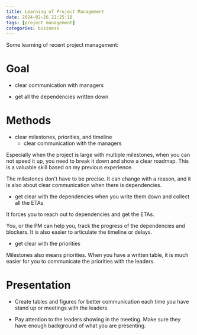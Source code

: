 ```yaml
---
title: Learning of Project Management
date: 2024-02-26 22:25:18
tags: [project management]
categories: business
---
```

Some learning of recent project management:

# Goal
- clear communication with managers

- get all the dependencies written down

# Methods

- clear milestones, priorities, and timeline
  - clear communication with the managers

Especially when the project is large with multiple milestones, when you can not speed it up, you need to break it down and show a clear roadmap. This is a valuable skill based on my previous experience.

The milestones don't have to be precise. It can change with a reason, and it is also about clear communication when there is dependencies.

  - get clear with the dependencies when you write them down and collect all the ETAs 

It forces you to reach out to dependencies and get the ETAs.

You, or the PM can help you, track the progress of the dependencies and blockers.
It is also easier to articulate the timeline or delays. 

  - get clear with the priorities

Milestones also means priorities.
When you have a written table, it is much easier for you to communicate the priorities with the leaders.

# Presentation
- Create tables and figures for better communication each time you have stand up or meetings with the leaders.

- Pay attention to the leaders showing in the meeting. Make sure they have enough background of what you are presenting.